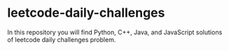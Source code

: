# leetcode-daily-challenges
In this repository you will find Python, C++, Java, and JavaScript solutions of leetcode daily challenges problem.
